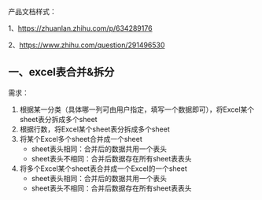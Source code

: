 产品文档样式：

1、https://zhuanlan.zhihu.com/p/634289176

2、https://www.zhihu.com/question/291496530



## 一、excel表合并&拆分

需求：

1. 根据某一分类（具体哪一列可由用户指定，填写一个数据即可），将Excel某个sheet表分拆成多个sheet
2. 根据行数，将Excel某个sheet表分拆成多个sheet
3. 将某个Excel多个sheet合并成一个sheet
   - sheet表头相同：合并后的数据共用一个表头
   - sheet表头不相同：合并后数据存在所有sheet表表头
4. 将多个Excel某个sheet表合并成一个Excel的一个sheet
   - sheet表头相同：合并后的数据共用一个表头
   - sheet表头不相同：合并后数据存在所有sheet表表头



